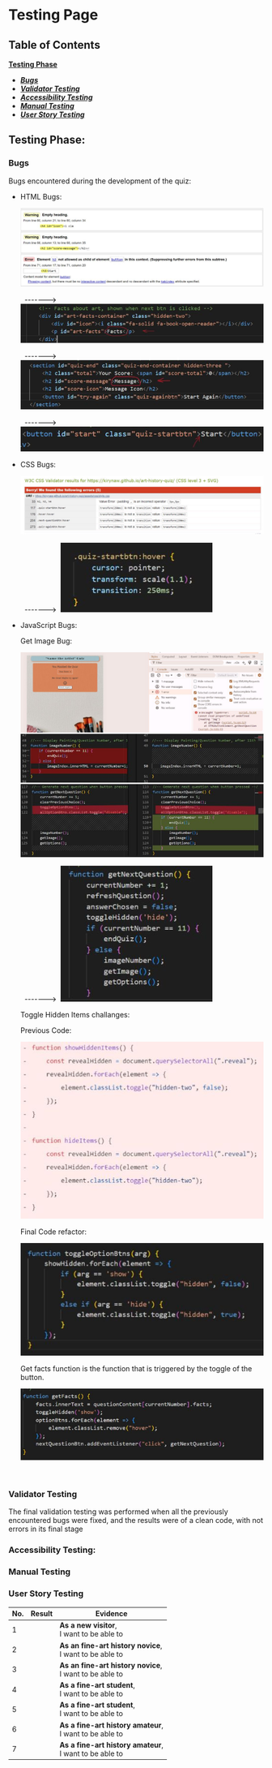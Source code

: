# Testing Page
## Table of Contents
 [**Testing Phase**](#testing-phase)
  * [***Bugs***](#bugs)
  * [***Validator Testing***](#validator-testing)
  * [***Accessibility Testing***](#accessibility-testing)
  * [***Manual Testing***](#manual-testing)
  * [***User Story Testing***](#user-story-testing)

## **Testing Phase:**
### **Bugs**
Bugs encountered during the development of the quiz:

  - HTML Bugs:

    ![Html code bugs after running validation test](docs/testing-screenshots/html_midcheck_error.jpg)

    &nbsp;&nbsp;------->&nbsp;&nbsp;![Html code bug fix solution one](docs/testing-screenshots/html_error_fix2.jpg)

    &nbsp;&nbsp;------->&nbsp;&nbsp;![Html code bug fix solution two](docs/testing-screenshots/html_error_fix.jpg)

    &nbsp;&nbsp;------->&nbsp;&nbsp;![Html bug fix solution three](docs/testing-screenshots/html_error_fix3.jpg)

  - CSS Bugs:

    ![CSS code bugs after running validation test](docs/testing-screenshots/css_midcheck_errors.jpg)

    &nbsp;&nbsp;------->&nbsp;&nbsp;![CSS code bug fix solutions](docs/testing-screenshots/css_error_fix.jpg)

  - JavaScript Bugs:
    
    Get Image Bug:

    ![JavaScript code bug that was encountered -no.one](docs/testing-screenshots/javascript_error_one.jpg)
    ![JavaScript getImage code bug solution -no.one](docs/testing-screenshots/js_get_image_error.jpg)
    ![JavaScript getImage code bug solution -no.one](docs/testing-screenshots/js_geimage_error.jpg)

    &nbsp;&nbsp;------->&nbsp;&nbsp;![JavaScript getImage code final refactor](docs/testing-screenshots/js_getimage_fix.jpg)

    Toggle Hidden Items challanges:

     Previous Code:

      ![Code before it was optimised](docs/testing-screenshots/js_toggleerror_fix1.jpg)

     Final Code refactor:

      ![Refactored and optimised code](docs/testing-screenshots/js_toggle_fix.jpg)

     Get facts function is the function that is triggered by the toggle of the button.

      ![Get facts function refactor](docs/testing-screenshots/js_getfact_refactor.jpg)


    ![]()


### **Validator Testing**
  The final validation testing was performed when all the previously encountered bugs were fixed, and the results were of a clean code, with not errors in its final stage

### **Accessibility Testing:**
### **Manual Testing**
### **User Story Testing**
|No.|Result|Evidence|
  |---|-----|-----|
  |1||**As a new visitor**, <br> I want to be able to|
  |2||**As an fine-art history novice**, <br> I want to be able to|
  |3||**As an fine-art history novice**, <br> I want to be able to|
  |4||**As a fine-art student**, <br> I want to be able to|
  |5||**As a fine-art student**, <br> I want to be able to|
  |6||**As a fine-art history amateur**, <br> I want to be able to|
  |7||**As a fine-art history amateur**, <br> I want to be able to|
